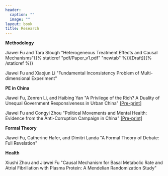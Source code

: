 ```yaml
---
header:
  caption: ""
  image: ""
layout: book
title: Research
---
```


**Methodology**

Jiawei Fu and Tara Slough "Heterogeneous Treatment Effects and Causal Mechanisms"{{% staticref "pdf/Paper_v1.pdf" "newtab" %}}[Draft]{{% /staticref %}}

Jiawei Fu and Xiaojun Li "Fundamental Inconsistency Problem of Multi-dimensional Experiment"


**PE in China**

Jiawei Fu, Zenren Li, and Haibing Yan "A Privilege of the Rich? A Duality of Unequal Government Responsiveness in Urban China" [[Pre-print]](https://papers.ssrn.com/sol3/papers.cfm?abstract_id=4253200)

Jiawei Fu and Congyi Zhou "Political Movements and Mental Health: Evidence from the Anti-Corruption Campaign in China" [[Pre-print]](https://papers.ssrn.com/sol3/papers.cfm?abstract_id=4161190)


**Formal Theory**

Jiawei Fu, Catherine Hafer, and Dimitri Landa "A Formal Theory of Debate: Full Revelation"

**Health**

Xiushi Zhou and Jiawei Fu "Causal Mechanism for Basal Metabolic Rate and Atrial Fibrillation with Plasma Protein: A Mendelian Randomization Study"




